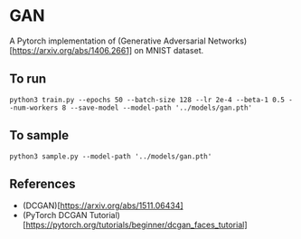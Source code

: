 # GAN

A Pytorch implementation of (Generative Adversarial Networks)[https://arxiv.org/abs/1406.2661] on MNIST dataset.

## To run

`python3 train.py --epochs 50 --batch-size 128 --lr 2e-4 --beta-1 0.5 --num-workers 8 --save-model --model-path '../models/gan.pth'`

## To sample

`python3 sample.py --model-path '../models/gan.pth'`

## References

- (DCGAN)[https://arxiv.org/abs/1511.06434]
- (PyTorch DCGAN Tutorial)[https://pytorch.org/tutorials/beginner/dcgan_faces_tutorial]